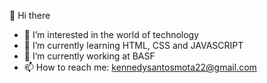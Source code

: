  👋 Hi there
 
- 👀 I’m interested in the world of technology
- 🌱 I’m currently learning HTML, CSS and JAVASCRIPT
- 🌱 I’m currently working at BASF
- 📫 How to reach me: kennedysantosmota22@gmail.com 

<!---
kennysm/kennysm is a ✨ special ✨ repository because its `README.md` (this file) appears on your GitHub profile.
You can click the Preview link to take a look at your changes.
--->
